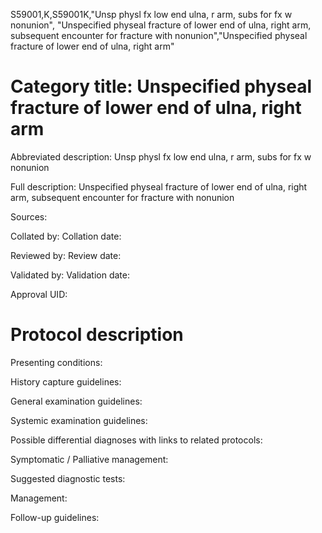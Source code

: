 S59001,K,S59001K,"Unsp physl fx low end ulna, r arm, subs for fx w nonunion", "Unspecified physeal fracture of lower end of ulna, right arm, subsequent encounter for fracture with nonunion","Unspecified physeal fracture of lower end of ulna, right arm"
# Category title: Unspecified physeal fracture of lower end of ulna, right arm

Abbreviated description: Unsp physl fx low end ulna, r arm, subs for fx w nonunion

Full description: Unspecified physeal fracture of lower end of ulna, right arm, subsequent encounter for fracture with nonunion

Sources:

Collated by:
Collation date:

Reviewed by:
Review date:

Validated by:
Validation date:

Approval UID:

# Protocol description

Presenting conditions:

History capture guidelines:

General examination guidelines:

Systemic examination guidelines:

Possible differential diagnoses with links to related protocols:

Symptomatic / Palliative management:

Suggested diagnostic tests:

Management:

Follow-up guidelines:

